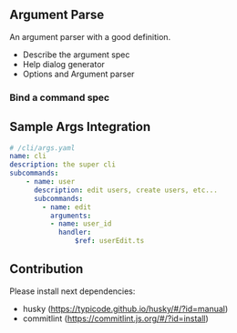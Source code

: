 ## Argument Parse

An argument parser with a good definition.

- Describe the argument spec
- Help dialog generator
- Options and Argument parser

### Bind a command spec

## Sample Args Integration

```yaml
# /cli/args.yaml
name: cli
description: the super cli
subcommands:
    - name: user
      description: edit users, create users, etc...
      subcommands:
        - name: edit
          arguments:
          - name: user_id
            handler:
                $ref: userEdit.ts
```

## Contribution

Please install next dependencies:

- husky (https://typicode.github.io/husky/#/?id=manual)
- commitlint (https://commitlint.js.org/#/?id=install)

